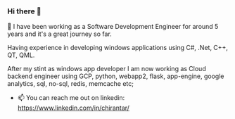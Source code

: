 ### Hi there 👋

🔭 I have been working as a Software Development Engineer for around 5 years and it's a great journey so far.
    
   Having experience in developing windows applications using C#, .Net, C++, QT, QML.
    
   After my stint as windows app developer I am now working as Cloud backend engineer using GCP, python, webapp2, flask, app-engine, google analytics, 
   sql, no-sql, redis, memcache etc;
   
- 📫 You can reach me out on linkedin: https://www.linkedin.com/in/chirantar/


<!--
**chirantar/chirantar** is a ✨ _special_ ✨ repository because its `README.md` (this file) appears on your GitHub profile.

Here are some ideas to get you started:

- 🔭 I’m currently working on ...
- 🌱 I’m currently learning ...
- 👯 I’m looking to collaborate on ...
- 🤔 I’m looking for help with ...
- 💬 Ask me about ...
- 📫 How to reach me: ...
- 😄 Pronouns: ...
- ⚡ Fun fact: ...
-->
